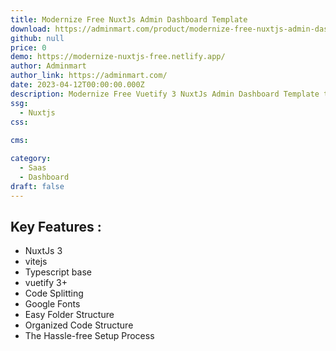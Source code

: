 ```yaml
---
title: Modernize Free NuxtJs Admin Dashboard Template
download: https://adminmart.com/product/modernize-free-nuxtjs-admin-dashboard/
github: null
price: 0
demo: https://modernize-nuxtjs-free.netlify.app/
author: Adminmart
author_link: https://adminmart.com/
date: 2023-04-12T00:00:00.000Z
description: Modernize Free Vuetify 3 NuxtJs Admin Dashboard Template that has everything you require to develop an amazing web app.
ssg:
  - Nuxtjs
css:
  
cms:

category:
  - Saas
  - Dashboard
draft: false
---
```

## Key Features :

- NuxtJs 3
- vitejs
- Typescript base
- vuetify 3+
- Code Splitting
- Google Fonts
- Easy Folder Structure
- Organized Code Structure
- The Hassle-free Setup Process